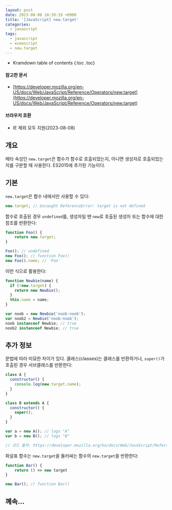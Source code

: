 ```yaml
---
layout: post
date: 2023-08-08 18:39:19 +0900
title: '[JavaScript] new.target'
categories:
  - javascript
tags:
  - javascript
  - ecmascript
  - new.target
---
```


* Kramdown table of contents
{:toc .toc}

#### 참고한 문서

- [https://developer.mozilla.org/en-US/docs/Web/JavaScript/Reference/Operators/new.target](https://developer.mozilla.org/en-US/docs/Web/JavaScript/Reference/Operators/new.target)

#### 브라우저 호환

- IE 제외 모두 지원(2023-08-08)


## 개요

메타 속성인 `new.target`은 함수가 함수로 호출되었는지, 아니면 생성자로 호출되었는지를 구분할 때 사용한다. ES2015에 추가된 기능이다.


## 기본

`new.target`은 함수 내에서만 사용할 수 있다:

```js
new.target; // Uncaught ReferenceError: target is not defined
```

함수로 호출된 경우 `undefined`를, 생성자일 땐 `new`로 호출된 생성자 또는 함수에 대한 참조를 반환한다:

```js
function Foo() {
    return new.target;
}

Foo(); // undefined
new Foo(); // function Foo()
new Foo().name; // 'Foo'
```

이런 식으로 활용한다:

```js
function Newbie(name) {
  if (!new.target) {
    return new Newbie();
  }
  this.name = name;
}

var noob = new Newbie('noob-noob');
var noob2 = Newbie('noob-noob');
noob instanceof Newbie; // true
noob2 instanceof Newbie; // true 
```


## 추가 정보

문법에 따라 미묘한 차이가 있다. 클래스(classes)는 클래스를 반환하거나, `super()`가 호출된 경우 서브클래스를 반환한다:

```js
class A {
  constructor() {
    console.log(new.target.name);
  }
}

class B extends A {
  constructor() {
    super();
  }
}

var a = new A(); // logs "A"
var b = new B(); // logs "B"

// 코드 출처: https://developer.mozilla.org/ko/docs/Web/JavaScript/Reference/Operators/new.target
```

화살표 함수는 `new.target`을 둘러싸는 함수의 `new.target`을 반환한다:

```js
function Bar() {
    return () => new target
}

new Bar(); // function Bar()
```


## 꼐속...
